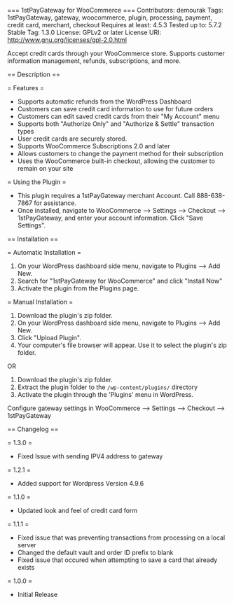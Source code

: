 === 1stPayGateway for WooCommerce === 
Contributors: demourak
Tags: 1stPayGateway, gateway, woocommerce, plugin, processing, payment, credit card, merchant, checkout
Requires at least: 4.5.3
Tested up to: 5.7.2
Stable Tag: 1.3.0
License: GPLv2 or later
License URI: http://www.gnu.org/licenses/gpl-2.0.html

Accept credit cards through your WooCommerce store. Supports customer information management, refunds, subscriptions, and more.

== Description ==

= Features = 

* Supports automatic refunds from the WordPress Dashboard
* Customers can save credit card information to use for future orders
* Customers can edit saved credit cards from their "My Account" menu
* Supports both "Authorize Only" and "Authorize & Settle" transaction types
* User credit cards are securely stored.
* Supports WooCommerce Subscriptions 2.0 and later 
* Allows customers to change the payment method for their subscription
* Uses the WooCommerce built-in checkout, allowing the customer to remain on your site

= Using the Plugin =

* This plugin requires a 1stPayGateway merchant Account. Call 888-638-7867 for assistance.
* Once installed, navigate to WooCommerce --> Settings --> Checkout --> 1stPayGateway, and enter your account information. Click "Save Settings".

== Installation ==

= Automatic Installation =

1. On your WordPress dashboard side menu, navigate to Plugins --> Add New.
2. Search for "1stPayGateway for WooCommerce" and click "Install Now"
3. Activate the plugin from the Plugins page.

= Manual Installation = 

1. Download the plugin's zip folder. 
2. On your WordPress dashboard side menu, navigate to Plugins --> Add New.
3. Click "Upload Plugin".
4. Your computer's file browser will appear. Use it to select the plugin's zip folder.

OR

1. Download the plugin's zip folder. 
2. Extract the plugin folder to the `/wp-content/plugins/` directory
3. Activate the plugin through the 'Plugins' menu in WordPress.

Configure gateway settings in WooCommerce --> Settings --> Checkout --> 1stPayGateway

== Changelog ==

= 1.3.0 =
* Fixed Issue with sending IPV4 address to gateway

= 1.2.1 =
* Added support for Wordpress Version 4.9.6

= 1.1.0 =

* Updated look and feel of credit card form

= 1.1.1 =

* Fixed issue that was preventing transactions from processing on a local server
* Changed the default vault and order ID prefix to blank
* Fixed issue that occured when attempting to save a card that already exists

= 1.0.0 =

* Initial Release
